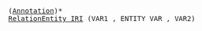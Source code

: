 <pre class="highlight highlight-html">
(<a href="#Annotation-Syntax">Annotation</a>)*
<a href="#RelationEntity-Syntax">RelationEntity_IRI</a> (VAR1 , ENTITY_VAR , VAR2)
</pre>
